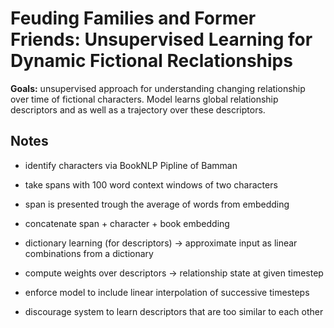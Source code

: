 # Feuding Families and Former Friends: Unsupervised Learning for Dynamic Fictional Reclationships

**Goals:** unsupervised approach for understanding changing relationship over time of fictional characters. Model learns global relationship descriptors and as well as a trajectory over these descriptors.

## Notes

* identify characters via BookNLP Pipline of Bamman

* take spans with 100 word context windows of two characters

* span is presented trough the average of words from embedding

* concatenate span + character + book embedding

* dictionary learning (for descriptors) -> approximate input as linear combinations from a dictionary

* compute weights over descriptors -> relationship state at given timestep

* enforce model to include linear interpolation of successive timesteps

* discourage system to learn descriptors that are too similar to each other